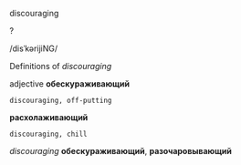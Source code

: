 discouraging

?

/disˈkərijiNG/

Definitions of _discouraging_

adjective
**обескураживающий**

    discouraging, off-putting
**расхолаживающий**

    discouraging, chill

_discouraging_
**обескураживающий**, **разочаровывающий**